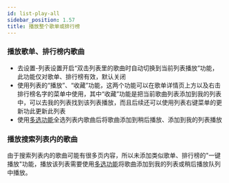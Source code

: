 ```yaml
---
id: list-play-all
sidebar_position: 1.57
title: 播放整个歌单或排行榜
---
```


### 播放歌单、排行榜内歌曲

- 去设置-列表设置开启“双击列表里的歌曲时自动切换到当前列表播放”功能，此功能仅对歌单、排行榜有效，默认关闭
- 使用列表的“播放”、“收藏”功能，这两个功能可以在歌单详情页上方以及右击排行榜名字的菜单中使用，其中“收藏”功能是把当前歌曲列表添加到我的列表中，可以去我的列表找到该列表播放，而且后续还可以使用列表右键菜单的更新功此更新此列表
- 使用[多选功能](./list-multiple-selection)全选列表内歌曲后将歌曲添加到稍后播放、添加到我的列表播放

### 播放搜索列表内的歌曲

由于搜索列表内的歌曲可能有很多页内容，所以未添加类似歌单、排行榜的"一键播放"功能，播放该列表需要使用[多选功能](./list-multiple-selection)将歌曲添加到我的列表或稍后播放队列中播放。

